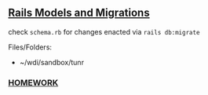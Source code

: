 [**Rails Models and Migrations**](https://git.generalassemb.ly/ga-wdi-lessons/rails-activerecord)
------
check `schema.rb` for changes enacted via `rails db:migrate`

Files/Folders:
- ~/wdi/sandbox/tunr

### [**HOMEWORK**](https://git.generalassemb.ly/ga-wdi-lessons/rails-activerecord#homework)
